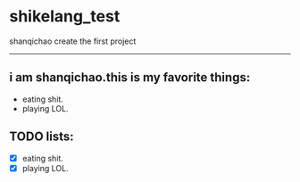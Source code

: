 # shikelang_test
shanqichao create the first project

---

## i am shanqichao.this is my favorite things:
- eating shit.
- playing LOL.

## TODO lists:
- [x] eating shit.
- [x] playing LOL.
